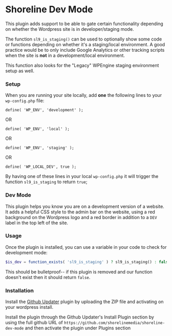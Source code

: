 # Shoreline Dev Mode

This plugin adds support to be able to gate certain functionality depending on whether the Wordpress site is in developer/staging mode.

The function `sl9_is_staging()` can be used to optionally show some code or functions depending on whether it's a staging/local environment. A good practice would be to only include Google Analytics or other tracking scripts when the site is **not** in a development/local environment.

This function also looks for the "Legacy" WPEngine staging environment setup as well.

### Setup

When you are running your site locally, add **one** the following lines to your `wp-config.php` file:

````
define( 'WP_ENV', 'development' );
````
OR
````
define( 'WP_ENV', 'local' );
````
OR
````
define( 'WP_ENV', 'staging' );
````
OR
````
define( 'WP_LOCAL_DEV', true );
````

By having one of these lines in your local `wp-config.php` it will trigger the function `sl9_is_staging` to return `true`;

### Dev Mode

This plugin helps you know you are on a development version of a website. It adds a helpful CSS style to the admin bar on the website, using a red background on the Wordpress logo and a red border in addition to a `DEV` label in the top left of the site.

### Usage

Once the plugin is installed, you can use a variable in your code to check for development mode:

````php
$is_dev = function_exists( 'sl9_is_staging' ) ? sl9_is_staging() : false;
````

This should be bulletproof-- if this plugin is removed and our function doesn't exist then it should return `false`.

### Installation

Install the [Github Updater](https://github.com/afragen/github-updater/archive/master.zip) plugin by uploading the ZIP file and activating on your wordpress install.

Install the plugin through the Github Updater's Install Plugin section by using the full github URL of `https://github.com/shorelinemedia/shoreline-dev-mode` and then activate the plugin under Plugins section

